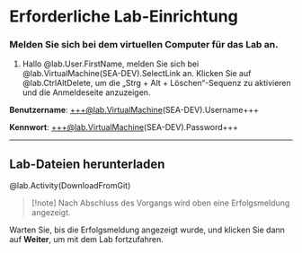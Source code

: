 # Erforderliche Lab-Einrichtung

### Melden Sie sich bei dem virtuellen Computer für das Lab an.

1. Hallo @lab.User.FirstName, melden Sie sich bei @lab.VirtualMachine(SEA-DEV).SelectLink an. Klicken Sie auf @lab.CtrlAltDelete, um die „Strg + Alt + Löschen“-Sequenz zu aktivieren und die Anmeldeseite anzuzeigen.
    
**Benutzername**: +++@lab.VirtualMachine(SEA-DEV).Username+++
    
**Kennwort**: +++@lab.VirtualMachine(SEA-DEV).Password+++

---

## Lab-Dateien herunterladen

@lab.Activity(DownloadFromGit)

>[!note] Nach Abschluss des Vorgangs wird oben eine Erfolgsmeldung angezeigt.

Warten Sie, bis die Erfolgsmeldung angezeigt wurde, und klicken Sie dann auf **Weiter**, um mit dem Lab fortzufahren.
